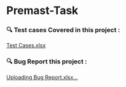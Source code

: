 # Premast-Task

 ### 🔍️  Test cases Covered in this project :
 [Test Cases.xlsx](https://github.com/user-attachments/files/16955796/Test.Cases.xlsx)

  ### 🔍️  Bug Report this project :
  [Uploading Bug Report.xlsx…]()


